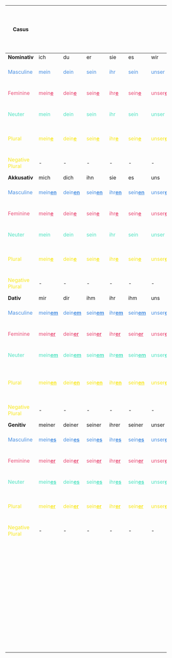 <style>
blue { color: #4A90E2 }
red { color: #E94E77 }
green { color: #50E3C2 }
yellow { color: #F8E71C }
</style>

| **Casus**                        |                                          |                                        |                                     |                                     |                                     |                                    |                                    |                                    |                                  | **Relative<br>Pronomen**             | **Demonstrativartikel**                                 | **Adjective:<br>Bestimmte / Definitem<br>Artikel**                                                                                          | **Adjective:<br>Unbestimmte / Indefinitem<br>Artikel**                                                                                                                                                                                              | **Adjective:<br>Ohne / Null<br>Artikel**                           | **Adjektiv als Nomen:<br>Bestimmte / Definitem<br>Artikel**                               | **Adjektiv als Nomen:<br>Unbestimmte / Indefinitem<br>Artikel**                            | **Komparativ**                                                                | **Superlativ**                                                               |
|----------------------------------|------------------------------------------|----------------------------------------|-------------------------------------|-------------------------------------|-------------------------------------|------------------------------------|------------------------------------|------------------------------------|----------------------------------|--------------------------------------|---------------------------------------------------------|---------------------------------------------------------------------------------------------------------------------------------------------|-----------------------------------------------------------------------------------------------------------------------------------------------------------------------------------------------------------------------------------------------------|--------------------------------------------------------------------|-------------------------------------------------------------------------------------------|--------------------------------------------------------------------------------------------|-------------------------------------------------------------------------------|------------------------------------------------------------------------------|
| **Nominativ**                    | ich                                      | du                                     | er                                  | sie                                 | es                                  | wir                                | ihr                                | sie                                | Sie                              |                                      | -                                                       | -                                                                                                                                           | -                                                                                                                                                                                                                                                   | -                                                                  | -                                                                                         | -                                                                                          |                                                                               |                                                                              |
| <blue>Masculine</blue>           | <blue>mein</blue>                        | <blue>dein</blue>                      | <blue>sein</blue>                   | <blue>ihr</blue>                    | <blue>sein</blue>                   | <blue>unser</blue>                 | <blue>euer</blue>                  | <blue>ihr</blue>                   | <blue>Ihr</blue>                 | <blue>der</blue>                     | <blue>dies<u><b>er</b></u> Mann</blue>                  | <blue>der gross<u><b>e</u></b> Mann</blue>                                                                                                  | <blue>ein gross<u><b>er</u></b> Mann</blue>                                                                                                                                                                                                         | <blue>gross<u><b>er</u></b> Mann</blue>                            | <blue>der <u><b>G</b></u>ross<u><b>e</u></b> Mann</blue>                                  | <blue>ein <u><b>G</b></u>ross<u><b>er</u></b> Mann</blue>                                  | <blue>der gr<u><b>ö</b></u>ss<u><b>erer</b></u> Mann</blue>                   | <blue>der gr<u><b>ö</b></u>ss<u><b>te</b></u> Mann</blue>                    |
| <red>Feminine</red>              | <red>mein<u><b>e</b></u></red>           | <red>dein<u><b>e</b></u></red>         | <red>sein<u><b>e</u></b></red>      | <red>ihr<u><b>e</u></b></red>       | <red>sein<u><b>e</u></b></red>      | <red>unser<u><b>e</u></b></red>    | <red>euer<u><b>e</u></b></red>     | <red>ihr<u><b>e</u></b></red>      | <red>Ihr<u><b>e</u></b></red>    | <red>die</red>                       | <red>dies<u><b>e</b></u> Frau</red>                     | <red>die gross<u><b>e</u></b> Frau</red>                                                                                                    | <red>ein<u><b>e</u></b> gross<u><b>e</u></b> Frau</red>                                                                                                                                                                                             | <red>gross<u><b>e</u></b> Frau</red>                               | <red>die <u><b>G</b></u>ross<u><b>e</u></b> Frau</red>                                    | <red>eine <u><b>G</b></u>ross<u><b>e</u></b> Frau</red>                                    | <red>die gr<u><b>ö</b></u>ss<u><b>ere</b></u> Frau</red>                      | <red>die gr<u><b>ö</b></u>ss<u><b>te</b></u> Frau</red>                      |
| <green>Neuter</green>            | <green>mein</green>                      | <green>dein</green>                    | <green>sein</green>                 | <green>ihr</green>                  | <green>sein</green>                 | <green>unser</green>               | <green>euer</green>                | <green>ihr</green>                 | <green>Ihr</green>               | <green>das</green>                   | <green>dies<u><b>es</b></u> Kind</green>                | <green>das gross<u><b>e</u></b> Kind</green>                                                                                                | <green>ein gross<u><b>es</u></b> Kind</green>                                                                                                                                                                                                       | <green>gross<u><b>es</u></b> Kind</green>                          | -                                                                                         | -                                                                                          | <green>das gr<u><b>ö</b></u>ss<u><b>eres</b></u> Kind</green>                 | <green>das gr<u><b>ö</b></u>ss<u><b>te</b></u> Kind</green>                  |
| <yellow>Plural</yellow>          | <yellow>mein<u><b>e</b></u></b></yellow> | <yellow>dein<u><b>e</b></u></yellow>   | <yellow>sein<u><b>e</u></yellow>    | <yellow>ihr<u><b>e</u></yellow>     | <yellow>sein<u><b>e</u></yellow>    | <yellow>unser<u><b>e</u></yellow>  | <yellow>euer<u><b>e</u></yellow>   | <yellow>ihr<u><b>e</u></yellow>    | <yellow>Ihr<u><b>e</u></yellow>  | <yellow>die</yellow>                 | <yellow>dies<u><b>e</b></u> Leute</yellow>              | <yellow>die gross<u><b>en</b></u> Leute</yellow>                                                                                            | <yellow>gross<u><b>e</b></u> Leute</yellow><br><yellow>mein<u><b>e</b></u> gross<u><b>en</b></u> Leute</yellow>                                                                                                                                     | <yellow>gross<u><b>e</b></u> Leute</yellow>                        | <yellow>die <u><b>G</b></u>ross<u><b>en</b></u> Leute</yellow>                            | <yellow><u><b>G</b></u>ross<u><b>en</b></u> Leute</yellow>                                 | <yellow>die gr<u><b>ö</b></u>ss<u><b>ere</b></u> Leute</yellow>               | <yellow>die gr<u><b>ö</b></u>ss<u><b>ten</b></u> Leute</yellow>              |
| <yellow>Negative Plural</yellow> | -                                        | -                                      | -                                   | -                                   | -                                   | -                                  | -                                  | -                                  | -                                | -                                    | -                                                       | -                                                                                                                                           | <yellow>keine gross<u><b>en</u> Leute</yellow>                                                                                                                                                                                                      | <yellow>keine gross<u><b>en</b></u> Leute</yellow>                 | <yellow>keine <u><b>G</b></u>ross<u><b>en</b></u> Leute</yellow>                          | <yellow>keine <u><b>G</b></u>ross<u><b>en</b></u> Leute</yellow>                           | -                                                                             | -                                                                            |
| **Akkusativ**                    | mich                                     | dich                                   | ihn                                 | sie                                 | es                                  | uns                                | euch                               | sie                                | Sie                              |                                      | -                                                       | -                                                                                                                                           | -                                                                                                                                                                                                                                                   | -                                                                  | -                                                                                         | -                                                                                          |                                                                               |                                                                              |
| <blue>Masculine</blue>           | <blue>mein<u><b>en</b></u></blue>        | <blue>dein<u><b>en</b></u></blue>      | <blue>sein<u><b>en</u></blue>       | <blue>ihr<u><b>en</u></blue>        | <blue>sein<u><b>en</u></blue>       | <blue>unser<u><b>en</u></blue>     | <blue>euer<u><b>en</u></blue>      | <blue>ihr<u><b>en</u></blue>       | <blue>Ihr<u><b>en</u></blue>     | <blue>de<u><b>n</u></b></blue>       | <blue>dies<u><b>en</b></u> Mann</blue>                  | <blue>de<u><b>n</u></b> gross<u><b>en</b></u> Mann</blue>                                                                                   | <blue>ein<u><b>en</u></b> gross<u><b>en</b></u> Mann</blue>                                                                                                                                                                                         | <blue>gross<u><b>en</b></u> Mann</blue>                            | <blue>de<u><b>n</u></b> <u><b>G</b></u>ross<u><b>en</b></u> Mann</blue>                   | <blue>einen Gross<u><b>en</b></u> Mann</blue>                                              | <blue>den gr<u><b>ö</b></u>ss<u><b>eren</b></u> Mann</blue>                   | <blue>den gr<u><b>ö</b></u>ss<u><b>ten</b></u> Mann</blue>                   |
| <red>Feminine</red>              | <red>mein<u><b>e</b></u></red>           | <red>dein<u><b>e</b></u></red>         | <red>sein<u><b>e</u></red>          | <red>ihr<u><b>e</u></red>           | <red>sein<u><b>e</u></red>          | <red>unser<u><b>e</u></red>        | <red>euer<u><b>e</u></red>         | <red>ihr<u><b>e</u></red>          | <red>Ihr<u><b>e</u></red>        | <red>die</red>                       | <red>dies<u><b>e</b></u> Frau</red>                     | <red>die gross<u><b>e</b></u> Frau</red>                                                                                                    | <red>ein<u><b>e</u></b> gross<u><b>e</b></u> Frau</red>                                                                                                                                                                                             | <red>gross<u><b>e</b></u> Frau</red>                               | <red>die <u><b>G</b></u>ross<u><b>e</b></u> Frau</red>                                    | <red>eine Gross<u><b>e</b></u> Frau</red>                                                  | <red>die gr<u><b>ö</b></u>ss<u><b>ere</b></u> Frau</red>                      | <red>die gr<u><b>ö</b></u>ss<u><b>te</b></u> Frau</red>                      |
| <green>Neuter</green>            | <green>mein</green>                      | <green>dein</green>                    | <green>sein</green>                 | <green>ihr</green>                  | <green>sein</green>                 | <green>unser</green>               | <green>euer</green>                | <green>ihr</green>                 | <green>Ihr</green>               | <green>das</green>                   | <green>dies<u><b>es</b></u> Kind</green>                | <green>das gross<u><b>e</b></u> Kind</green>                                                                                                | <green>ein gross<u><b>es</b></u> Kind</green>                                                                                                                                                                                                       | <green>gross<u><b>es</b></u> Kind</green>                          | -                                                                                         | -                                                                                          | <green>das gr<u><b>ö</b></u>ss<u><b>eres</b></u> Kind</green>                 | <green>das gr<u><b>ö</b></u>ss<u><b>te</b></u> Kind</green>                  |
| <yellow>Plural</yellow>          | <yellow>mein<u><b>e</b></u></yellow>     | <yellow>dein<u><b>e</b></u></yellow>   | <yellow>sein<u><b>e</u></yellow>    | <yellow>ihr<u><b>e</u></yellow>     | <yellow>sein<u><b>e</u></yellow>    | <yellow>unser<u><b>e</u></yellow>  | <yellow>euer<u><b>e</u></yellow>   | <yellow>ihr<u><b>e</u></yellow>    | <yellow>Ihr<u><b>e</u></yellow>  | <yellow>die</yellow>                 | <yellow>dies<u><b>e</b></u> Leute</yellow>              | <yellow>die gross<u><b>en</b></u> Leute</yellow>                                                                                            | <yellow>gross<u><b>e</b></u> Leute</yellow><br><yellow>mein<u><b>e</b></u> gross<u><b>en</b></u> Leute</yellow>                                                                                                                                     | <yellow>gross<u><b>e</b></u> Leute</yellow>                        | <yellow><u><b>G</b></u>ross<u><b>en</b></u> Leute</yellow>                                | <yellow><u><b>G</b></u>ross<u><b>en</b></u> Leute</yellow>                                 | <yellow>die gr<u><b>ö</b></u>ss<u><b>ere</b></u> Leute</yellow>               | <yellow>die gr<u><b>ö</b></u>ss<u><b>ten</b></u> Leute</yellow>              |
| <yellow>Negative Plural</yellow> | -                                        | -                                      | -                                   | -                                   | -                                   | -                                  | -                                  | -                                  | -                                | -                                    | -                                                       | -                                                                                                                                           | <yellow>keine gross<u><b>en</b></u> Leute</yellow>                                                                                                                                                                                                  | <yellow>keine gross<u><b>en</b></u> Leute</yellow>                 | <yellow>keine <u><b>G</b></u>ross<u><b>en</b></u> Leute</yellow>                          | <yellow>keine Gross<u><b>en</b></u> Leute</yellow>                                         | -                                                                             | -                                                                            |
| **Dativ**                        | mir                                      | dir                                    | ihm                                 | ihr                                 | ihm                                 | uns                                | euch                               | ihnen                              | Ihnen                            |                                      | -                                                       | -                                                                                                                                           | -                                                                                                                                                                                                                                                   | -                                                                  | -                                                                                         | -                                                                                          |                                                                               |                                                                              |
| <blue>Masculine</blue>           | <blue>mein<u><b>em</b></u></blue>        | <blue>dein<u><b>em</b></u></blue>      | <blue>sein<u><b>em</u></blue>       | <blue>ihr<u><b>em</u></blue>        | <blue>sein<u><b>em</u></blue>       | <blue>unser<u><b>em</u></blue>     | <blue>euer<u><b>em</u></blue>      | <blue>ihr<u><b>em</u></blue>       | <blue>Ihr<u><b>em</u></blue>     | <blue>de<u><b>m</u></b></blue>       | <blue>dies<u><b>em</b></u> Mann</blue>                  | <blue>de<u><b>m</u></b> gross<u><b>en</b></u> Mann</blue>                                                                                   | <blue>ein<u><b>em</u></b> gross<u><b>en</b></u> Mann</blue>                                                                                                                                                                                         | <blue>gross<u><b>em</b></u> Mann</blue>                            | <blue>de<u><b>m</u></b> <u><b>G</b></u>ross<u><b>en</b></u> Mann</blue>                   | <blue>ein<u><b>em</u></b> Gross<u><b>en</b></u> Mann</blue>                                | <blue>dem gr<u><b>ö</b></u>ss<u><b>erem</b></u> Mann</blue>                   | <blue>dem gr<u><b>ö</b></u>ss<u><b>ten</b></u> Mann</blue>                   |
| <red>Feminine</red>              | <red>mein<u><b>er</u></red>              | <red>dein<u><b>er</b></u></red>        | <red>sein<u><b>er</u></red>         | <red>ihr<u><b>er</u></red>          | <red>sein<u><b>er</u></red>         | <red>unser<u><b>er</u></red>       | <red>euer<u><b>er</u></red>        | <red>ihr<u><b>er</u></red>         | <red>Ihr<u><b>er</u></red>       | <red>d<u><b>er</u></b></red>         | <red>dies<u><b>er</b></u> Frau</red>                    | <red>d<u><b>er</u></b> gross<u><b>en</b></u> Frau</red>                                                                                     | <red>ein<u><b>er</u></b> gross<u><b>en</b></u> Frau</red>                                                                                                                                                                                           | <red>gross<u><b>er</b></u> Frau</red>                              | <red>d<u><b>er</b></u> <u><b>G</b></u>ross<u><b>en</b></u> Frau</red>                     | <red>ein<u><b>er</u></b> Gross<u><b>en</b></u> Frau</red>                                  | <red>der gr<u><b>ö</b></u>ss<u><b>erer</b></u> Frau</red>                     | <red>der gr<u><b>ö</b></u>ss<u><b>ten</b></u> Frau</red>                     |
| <green>Neuter</green>            | <green>mein<u><b>em</b></u></green>      | <green>dein<u><b>em</b></u></green>    | <green>sein<u><b>em</u></green>     | <green>ihr<u><b>em</u></green>      | <green>sein<u><b>em</u></green>     | <green>unser<u><b>em</u></green>   | <green>euer<u><b>em</u></green>    | <green>ihr<u><b>em</u></green>     | <green>Ihr<u><b>em</u></green>   | <green>de<u><b>m</u></b></green>     | <green>dies<u><b>em</b></u> Kind</green>                | <green>de<u><b>m</u></b> gross<u><b>en</b></u> Kind</green>                                                                                 | <green>ein<u><b>em</u></b> gross<u><b>en</b></u> Kind</green>                                                                                                                                                                                       | <green>gross<u><b>em</b></u> Kind</green>                          | -                                                                                         | -                                                                                          | <green>dem gr<u><b>ö</b></u>ss<u><b>erem</b></u> Kind</green>                 | <green>dem gr<u><b>ö</b></u>ss<u><b>ten</b></u> Kind</green>                 |
| <yellow>Plural</yellow>          | <yellow>mein<u><b>en</b></u></yellow>    | <yellow>dein<u><b>en</b></u></yellow>  | <yellow>sein<u><b>en</u></yellow>   | <yellow>ihr<u><b>en</u></yellow>    | <yellow>sein<u><b>en</u></yellow>   | <yellow>unser<u><b>en</yellow>     | <yellow>euer<u><b>en</yellow>      | <yellow>ihr<u><b>en</yellow>       | <yellow>Ihr<u><b>en</yellow>     | <yellow>den<u><b>en</u></b></yellow> | <yellow>dies<u><b>en</b></u> Leuten</yellow>            | <yellow>de<u><b>n</u></b> gross<u><b>en</b></u> Leuten</yellow>                                                                             | <yellow>gross<u><b>e</b></u> Leuten</yellow><br><yellow>mein<u><b>en</b></u> gross<u><b>en</b></u> Leute</yellow>                                                                                                                                   | <yellow>gross<u><b>en</b></u> Leuten</yellow>                      | <yellow>de<u><b>n</u></b> <u><b>G</b></u>ross<u><b>en</b></u> Leute</yellow>              | <yellow><u><b>G</b></u>ross<u><b>en</b></u> Leute</yellow>                                 | <yellow>den gr<u><b>ö</b></u>ss<u><b>eren</b></u> Leuten</yellow>             | <yellow>den gr<u><b>ö</b></u>ss<u><b>ten</b></u> Leuten</yellow>             |
| <yellow>Negative Plural</yellow> | -                                        | -                                      | -                                   | -                                   | -                                   | -                                  | -                                  | -                                  | -                                | -                                    | -                                                       | -                                                                                                                                           | <yellow>kein<u><b>en</b></u> gross<u><b>en</b></u> Leuten</yellow>                                                                                                                                                                                  | <yellow>kein<u><b>en</b></u> gross<u><b>en</b></u> Leuten</yellow> | <yellow>kein<u><b>en</b></u> Gross<u><b>en</b></u> Leute</yellow>                         | <yellow>kein<u><b>en</b></u> Gross<u><b>en</b></u> Leute</yellow>                          | -                                                                             | -                                                                            |
| **Genitiv**                      | meiner                                   | deiner                                 | seiner                              | ihrer                               | seiner                              | unser                              | eurer                              | ihrer                              | Ihrer                            |                                      | -                                                       | -                                                                                                                                           | -                                                                                                                                                                                                                                                   | -                                                                  | -                                                                                         | -                                                                                          |                                                                               |                                                                              |
| <blue>Masculine</blue>           | <blue>mein<u><b>es</b></u></blue>        | <blue>dein<u><b>es</b></u></blue>      | <blue>sein<u><b>es</u></blue>       | <blue>ihr<u><b>es</u></blue>        | <blue>sein<u><b>es</u></blue>       | <blue>unser<u><b>es</u></blue>     | <blue>euer<u><b>es</u></blue>      | <blue>ihr<u><b>es</u></blue>       | <blue>Ihr<u><b>es</u></blue>     | <blue>de<u><b>ssen</u></b></blue>    | <blue>dies<u><b>es</b></u> Mann<u><b>es</b></u></blue>  | <blue>de<u><b>s</u></b> gross<u><b>en</b></u> Mann<u><b>es</u></b></blue>                                                                   | <blue>eine<u><b>s</u></b> gross<u><b>en</b></u> Mannes</blue>                                                                                                                                                                                       | <blue>gross<u><b>en</b></u> Mannes</blue>                          | <blue>de<u><b>s</u></b> <u><b>G</b></u>ross<u><b>en</b></u> Mann<u><b>es</b></u></blue>   | <blue>ein<u><b>es</b></u> Gross<u><b>en</b></u> Mann<u><b>es</b></u></blue>                | <blue>des gr<u><b>ö</b></u>ss<u><b>eren</b></u> Mannes</blue>                 | <blue>des gr<u><b>ö</b></u>ss<u><b>ten</b></u> Mannes</blue>                 |
| <red>Feminine</red>              | <red>mein<u><b>er</b></u></red>          | <red>dein<u><b>er</b></u></red>        | <red>sein<u><b>er</u></red>         | <red>ihr<u><b>er</u></red>          | <red>sein<u><b>er</u></red>         | <red>unser<u><b>er</u></red>       | <red>euer<u><b>er</u></red>        | <red>ihr<u><b>er</u></red>         | <red>Ihr<u><b>er</u></red>       | <red>de<u><b>ren</u></b></red>       | <red>dies<u><b>er</b></u> Frau</red>                    | <red>d<u><b>er</u></b> gross<u><b>en</b></u> Frau</red>                                                                                     | <red>ein<u><b>er</u></b> gross<u><b>en</b></u> Frau</red>                                                                                                                                                                                           | <red>gross<u><b>er</b></u> Frau</red>                              | <red>d<u><b>er</u></b> <u><b>G</b></u>ross<u><b>en</b></u> Frau</red>                     | <red>ein<u><b>er</b></u> Gross<u><b>en</b></u> Frau</red>                                  | <red>der gr<u><b>ö</b></u>ss<u><b>erer</b></u> Frau</red>                     | <red>der gr<u><b>ö</b></u>ss<u><b>ten</b></u> Frau</red>                     |
| <green>Neuter</green>            | <green>mein<u><b>es</b></u></green>      | <green>dein<u><b>es</b></u></green>    | <green>sein<u><b>es</u></green>     | <green>ihr<u><b>es</u></green>      | <green>sein<u><b>es</u></green>     | <green>unser<u><b>es</u></green>   | <green>euer<u><b>es</u></green>    | <green>ihr<u><b>es</u></green>     | <green>Ihr<u><b>es</u></green>   | <green>de<u><b>ssen</u></b></green>  | <green>dies<u><b>es</b></u> Kind<u><b>es<u></b></green> | <green>d<u><b>es</u></b> gross<u><b>en</b></u> Kind<u><b>es</u></b></green>                                                                 | <green>ein<u><b>es</u></b> gross<u><b>er</b></u> Kind<u><b>es</u></b></green>                                                                                                                                                                       | <green>gross<u><b>en</b></u> Kind<u><b>es</b></u></green>          | <green>d<u><b>es</u></b> <u><b>G</b></u>ross<u><b>en</b></u> Kind<u><b>es</b></u></green> | <green>ein<u><b>es</u></b> <u><b>G</b></u>ross<u><b>en</b></u> Kind<u><b>es<u></b></green> | <green>des gr<u><b>ö</b></u>ss<u><b>eren</b></u> Kind<u><b>es</b></u></green> | <green>des gr<u><b>ö</b></u>ss<u><b>ten</b></u> Kind<u><b>es</b></u></green> |
| <yellow>Plural</yellow>          | <yellow>mein<u><b>er</b></u></yellow>    | <yellow>dein<u><b>er</b></u></yellow>  | <yellow>sein<u><b>er</u></yellow>   | <yellow>ihr<u><b>er</u></yellow>    | <yellow>sein<u><b>er</u></yellow>   | <yellow>unser<u><b>er</u></yellow> | <yellow>euer<u><b>er</u></yellow>  | <yellow>ihr<u><b>er</u></yellow>   | <yellow>Ihr<u><b>er</u></yellow> | <yellow>de<u><b>ren</u></b></yellow> | <yellow>dies<u><b>er</b></u> Leute</yellow>             | <yellow>d<u><b>er</u></b> gross<u><b>en</b></u> Leute</yellow>                                                                              | <yellow>gross<u><b>er</b></u> Leute</yellow><br><yellow>mein<u><b>er</b></u> gross<u><b>en</b></u> Leute</yellow>                                                                                                                                   | <yellow>gross<u><b>er</b></u> Leute</yellow>                       | <yellow>d<u><b>er</u></b> <u><b>G</b></u>ross<u><b>en</b></u> Leute</yellow>              | <yellow><u><b>G</b></u>ross<u><b>en</b></u> Leute</yellow>                                 | <yellow>der gr<u><b>ö</b></u>ss<u><b>erer</b></u> Leute</yellow>              | <yellow>der gr<u><b>ö</b></u>ss<u><b>ten</b></u> Leute</yellow>              |
| <yellow>Negative Plural</yellow> | -                                        | -                                      | -                                   | -                                   | -                                   | -                                  | -                                  | -                                  | -                                | -                                    | -                                                       | -                                                                                                                                           | <yellow>kein<u><b>er</u></b> gross<u><b>en</b></u> Leute</yellow>                                                                                                                                                                                   | <yellow>kein<u><b>er</u></b> gross<u><b>en</b></u> Leute</yellow>  | <yellow>keine<u><b>r</b></u> Gross<u><b>en</b></u> Leute</yellow>                         | <yellow>keine<u><b>r</b></u> Gross<u><b>en</b></u> Leute</yellow>                          | -                                                                             | -                                                                            |
|                                  |                                          |                                        |                                     |                                     |                                     |                                    |                                    |                                    |                                  |                                      |                                                         | Auch:<br>- diese<u><b>\_</u></b><br>- jede<u><b>\_</u></b><br>- manch<u><b>\_</u></b><br>- welche<u><b>\_</u></b><br>- dies<u><b>\_</u></b> | Adjektive auf -el -er verlieren "e":<br>- dunkel: ein dunk<u><b>ler</b></u> Wagen<br>- teuer: ein teu<u><b>er</b></u><br>Hoch verliert "c":<br>- hoch: ein <i>hohes</i> Mann<br>Adjektive auf -a keine deklination:<br>- rosa: eine rosa Brille<br> |                                                                    |                                                                                           |                                                                                            |                                                                               |                                                                              |